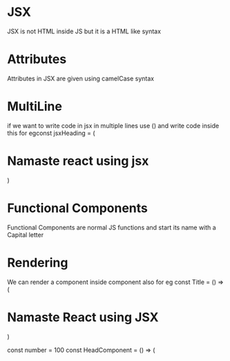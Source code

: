 # JSX
JSX is not HTML inside JS but it is a HTML like syntax

# Attributes 
Attributes in JSX are given using camelCase syntax

# MultiLine
if we want to write code in jsx in multiple lines use () and write code inside this
for egconst jsxHeading = (
    <h1>
    Namaste react using jsx
    </h1>
)

# Functional Components

Functional Components are normal JS functions and start its name with a Capital letter

# Rendering
We can render a component inside component also 
for eg 
const Title = () => (
    <h1 className = "head">
    Namaste React using JSX
    </h1>
) 

const number = 100
const HeadComponent = () => (
    <div id="container">
    <Title/>
    {number} (We can write JS inside react component also)
    <h1 className="heading">Namaste React Functional Components</h1>
    </div>
)

root.render(<HeadComponent/>)

This is Known as Component Composition

# Attack prevention

when fetching data from API call if the API sends some malicious code that can be harmful and attacker can steal your data JS will escape it automatically this is data sanitization

# Syntax
<ABCD/>
<ABCD></ABCD>
Both are same

also {Title()} we can use this also instead of <Title/>
so Three of things are same